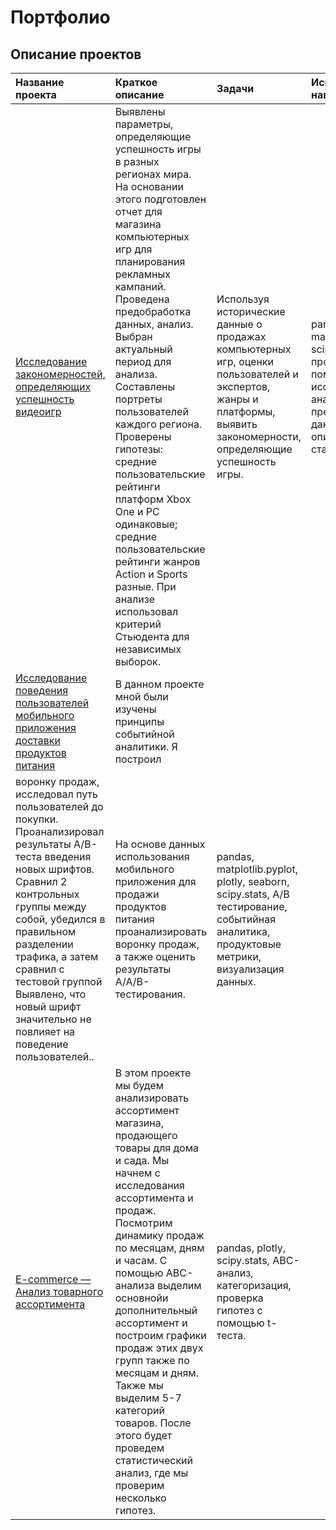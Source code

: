 # Портфолио

## Описание проектов

|Название проекта|Краткое описание|Задачи|Использованные навыки|
|:-----------|:-----------|:-----------|:-----------|
|[Исследование закономерностей, определяющих успешность видеоигр](https://github.com/Polina1710/Portfolio/tree/c6be59400e1e7d122cb416335c5e71fdef928972/Project%201)|Выявлены параметры, определяющие успешность игры в разных регионах мира. На основании этого подготовлен отчет для магазина компьютерных игр для планирования рекламных кампаний. Проведена предобработка данных, анализ. Выбран актуальный период для анализа. Составлены портреты пользователей каждого региона. Проверены гипотезы: средние пользовательские рейтинги платформ Xbox One и PC одинаковые; средние пользовательские рейтинги жанров Action и Sports разные. При анализе использовал критерий Стьюдента для независимых выборок.|Используя исторические данные о продажах компьютерных игр, оценки пользователей и экспертов, жанры и платформы, выявить закономерности, определяющие успешность игры.| pandas, matplotlib.pyplot, scipy.stats, проверка гипотез с помощью t-теста, исследовательский анализ, предобработка данных, описательная статистика.
|[Исследование поведения пользователей мобильного приложения доставки продуктов питания](https://github.com/Polina1710/Portfolio/tree/4cb75869a7136d063ebc6f01fcedfe93d95673f1/Project%202)| В данном проекте мной были изучены принципы событийной аналитики. Я построил
воронку продаж, исследовал путь пользователей до покупки. Проанализировал результаты A/B-теста введения новых шрифтов. Сравнил 2 контрольных группы между собой, убедился в правильном разделении трафика, а затем сравнил с тестовой группой Выявлено, что новый шрифт значительно не повлияет на поведение пользователей..|На основе данных использования мобильного приложения для продажи продуктов питания проанализировать воронку продаж, а также оценить результаты A/A/B-тестирования.|pandas, matplotlib.pyplot, plotly, seaborn, scipy.stats, А/В тестирование, событийная аналитика, продуктовые метрики, визуализация данных.
|[E-commerce — Анализ товарного ассортимента](https://github.com/Polina1710/Portfolio/tree/4cb75869a7136d063ebc6f01fcedfe93d95673f1/Project%203)|В этом проекте мы будем анализировать ассортимент магазина, продающего товары для дома и сада. Мы начнем с исследования ассортимента и продаж. Посмотрим динамику продаж по месяцам, дням и часам. С помощью АВС-анализа выделим основнойи дополнительный ассортимент и построим графики продаж этих двух групп также по месяцам и дням. Также мы выделим 5-7 категорий товаров. После этого будет проведем статистический анализ, где мы проверим несколько гипотез.| pandas, plotly, scipy.stats, АВС-анализ, категоризация, проверка гипотез с помощью t-теста.
